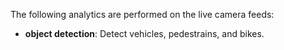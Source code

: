 
The following analytics are performed on the live camera feeds:    
- **object detection**: Detect vehicles, pedestrains, and bikes.     
